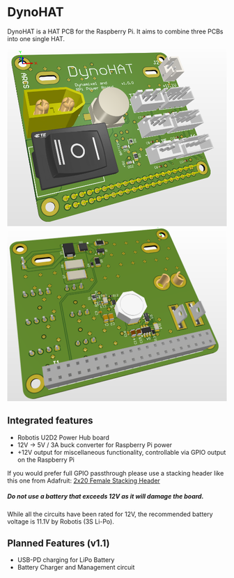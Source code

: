 # DynoHAT
DynoHAT is a HAT PCB for the Raspberry Pi. It aims to combine three PCBs into one single HAT.

![DynoHAT Top](https://github.com/DiamondFire11/DynoHAT/blob/main/docs/render/DynoHAT%20Top.PNG?raw=true)
![DynoHAT Bottom](https://github.com/DiamondFire11/DynoHAT/blob/main/docs/render/DynoHAT%20Bottom.PNG?raw=true)

## Integrated features
- Robotis U2D2 Power Hub board
- 12V -> 5V / 3A buck converter for Raspberry Pi power
- +12V output for miscellaneous functionality, controllable via GPIO output on the Raspberry Pi

If you would prefer full GPIO passthrough please use a stacking header like this one from Adafruit:
[2x20 Female Stacking Header](https://www.adafruit.com/product/1979)


##### Do not use a battery that exceeds 12V as it will damage the board.
While all the circuits have been rated for 12V, the recommended battery voltage is 11.1V by Robotis (3S Li-Po).

## Planned Features (v1.1)
- USB-PD charging for LiPo Battery
- Battery Charger and Management circuit
